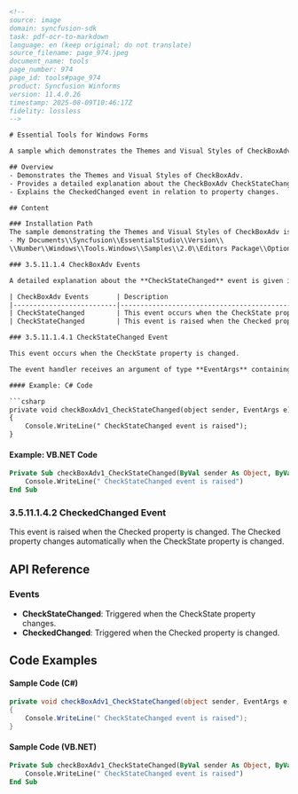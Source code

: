 ```html
<!-- 
source: image
domain: syncfusion-sdk
task: pdf-ocr-to-markdown
language: en (keep original; do not translate)
source_filename: page_974.jpeg
document_name: tools
page_number: 974
page_id: tools#page_974
product: Syncfusion Winforms
version: 11.4.0.26
timestamp: 2025-08-09T10:46:17Z
fidelity: lossless
-->

# Essential Tools for Windows Forms

A sample which demonstrates the Themes and Visual Styles of CheckBoxAdv is available in the below sample installation path.

## Overview
- Demonstrates the Themes and Visual Styles of CheckBoxAdv.
- Provides a detailed explanation about the CheckBoxAdv CheckStateChanged event.
- Explains the CheckedChanged event in relation to property changes.

## Content

### Installation Path
The sample demonstrating the Themes and Visual Styles of CheckBoxAdv is available at the following installation path:
- My Documents\\Syncfusion\\EssentialStudio\\Version\\
\\Number\\Windows\\Tools.Windows\\Samples\\2.0\\Editors Package\\OptionControls

### 3.5.11.1.4 CheckBoxAdv Events

A detailed explanation about the **CheckStateChanged** event is given in the following section.

| CheckBoxAdv Events       | Description                                                                      |
|--------------------------|----------------------------------------------------------------------------------|
| CheckStateChanged        | This event occurs when the CheckState property is changed.                    |
| CheckStateChanged        | This event is raised when the Checked property is changed.                   |

### 3.5.11.1.4.1 CheckStateChanged Event

This event occurs when the CheckState property is changed.

The event handler receives an argument of type **EventArgs** containing data related to this event.

#### Example: C# Code

```csharp
private void checkBoxAdv1_CheckStateChanged(object sender, EventArgs e)
{
    Console.WriteLine(" CheckStateChanged event is raised");
}
```

#### Example: VB.NET Code

```vb
Private Sub checkBoxAdv1_CheckStateChanged(ByVal sender As Object, ByVal e As EventArgs)
    Console.WriteLine(" CheckStateChanged event is raised")
End Sub
```

### 3.5.11.1.4.2 CheckedChanged Event

This event is raised when the Checked property is changed. The Checked property changes automatically when the CheckState property is changed.

## API Reference

### Events
- **CheckStateChanged**: Triggered when the CheckState property changes.
- **CheckedChanged**: Triggered when the Checked property is changed.

## Code Examples

#### Sample Code (C#)
```csharp
private void checkBoxAdv1_CheckStateChanged(object sender, EventArgs e)
{
    Console.WriteLine(" CheckStateChanged event is raised");
}
```

#### Sample Code (VB.NET)
```vb
Private Sub checkBoxAdv1_CheckStateChanged(ByVal sender As Object, ByVal e As EventArgs)
    Console.WriteLine(" CheckStateChanged event is raised")
End Sub
```

<!-- tags: [syncfusion-sdk, checkboxes, checkstatechanged, checkedchanged, winforms] -->
```